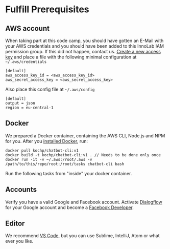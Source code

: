 # Fulfill Prerequisites

## AWS account
When taking part at this code camp, you should have gotten an E-Mail with your AWS credentials and you should have been added to this InnoLab IAM permission group. If this did not happen, contact us.
[Create a new access key](http://docs.aws.amazon.com/general/latest/gr/managing-aws-access-keys.html) and place a file with the following minimal configuration at `~/.aws/credentials`
```
[default]
aws_access_key_id = <aws_access_key_id>
aws_secret_access_key = <aws_secret_access_key>
```
Also place this config file at `~/.aws/config`
```
[default]
output = json
region = eu-central-1
```

## Docker
We prepared a Docker container, containing the AWS CLI, Node.js and NPM for you. After you [installed Docker](https://docs.docker.com/engine/installation/), run:
```
docker pull kochp/chatbot-cli:v1
docker build -t kochp/chatbot-cli:v1 . // Needs to be done only once
docker run -it -v ~/.aws:/root/.aws -v /path/to/this/repo/root:/root/tasks chatbot-cli bash
```
Run the following tasks from "inside" your docker container.

## Accounts
Verify you have a valid Google and Facebook account. Activate [Dialogflow](https://dialogflow.com/) for your Google account and become a [Facebook Developer](https://developers.facebook.com/).

## Editor
We recommend [VS Code](https://code.visualstudio.com/), but you can use Sublime, IntelliJ, Atom or what ever you like.
